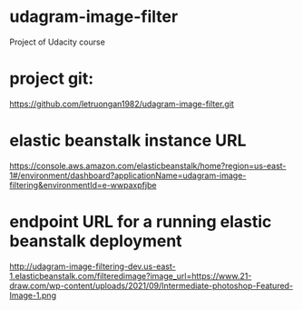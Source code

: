 # udagram-image-filter
Project of Udacity course

# project git: 
https://github.com/letruongan1982/udagram-image-filter.git

# elastic beanstalk instance URL
https://console.aws.amazon.com/elasticbeanstalk/home?region=us-east-1#/environment/dashboard?applicationName=udagram-image-filtering&environmentId=e-wwpaxpfjbe

# endpoint URL for a running elastic beanstalk deployment 
http://udagram-image-filtering-dev.us-east-1.elasticbeanstalk.com/filteredimage?image_url=https://www.21-draw.com/wp-content/uploads/2021/09/Intermediate-photoshop-Featured-Image-1.png